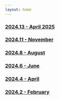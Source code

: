 ```yaml
---
layout: home
---
```


### [2024.13 - April 2025](\release-notes\2024\13)
### [2024.11 - November](\release-notes\2024\11)
### [2024.8 - August](\release-notes\2024\8)
### [2024.6 - June](\release-notes\2024\6)
### [2024.4 - April](\release-notes\2024\4)
### [2024.2 - February](\release-notes\2024\2)
